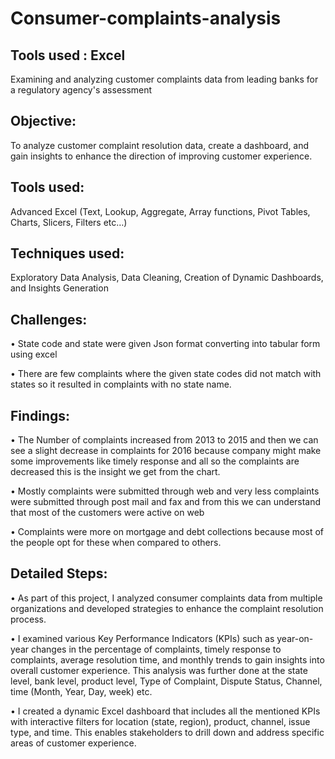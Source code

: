 # Consumer-complaints-analysis 

## Tools used : Excel

Examining and analyzing customer complaints data from leading banks for a regulatory agency's assessment

## Objective: 
To analyze customer complaint resolution data, create a dashboard, and gain insights to enhance the direction of improving customer experience.

## Tools used: 
Advanced Excel (Text, Lookup, Aggregate, Array functions, Pivot Tables, Charts, Slicers, Filters etc…)

## Techniques used: 
Exploratory Data Analysis, Data Cleaning, Creation of Dynamic Dashboards, and Insights Generation

## Challenges:
 
•	State code and state were given Json format converting into tabular form using excel

•	There are few complaints where the given state codes did not match with states so it resulted in complaints with no state name.


## Findings:

•	The Number of complaints increased from 2013 to 2015 and then we can see a slight decrease in complaints for 2016 because company might make some improvements like timely response and all so the complaints are decreased this is the insight we get from the chart.

•	Mostly complaints were submitted through web and very less complaints were submitted through post mail and fax and from this we can understand that most of the customers were active on web

•	Complaints were more on mortgage and debt collections because most of the people opt for these when compared to others.


## Detailed Steps:

•	As part of this project, I analyzed consumer complaints data from multiple organizations and developed strategies to enhance the complaint resolution process.

•	I examined various Key Performance Indicators (KPIs) such as year-on-year changes in the percentage of complaints, timely response to complaints, average resolution time, and monthly trends to gain insights into overall customer experience. This analysis was further done at the state level, bank level, product level, Type of Complaint, Dispute Status, Channel, time (Month, Year, Day, week) etc.

•	I created a dynamic Excel dashboard that includes all the mentioned KPIs with interactive filters for location (state, region), product, channel, issue type, and time. This enables stakeholders to drill down and address specific areas of customer experience.
